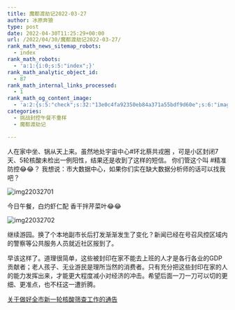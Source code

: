 ```yaml
---
title: 魔都渡劫记2022-03-27
author: 冰原奔狼
type: post
date: 2022-04-30T11:25:29+00:00
url: /2022/04/30/魔都渡劫记2022-03-27/
rank_math_news_sitemap_robots:
  - index
rank_math_robots:
  - 'a:1:{i:0;s:5:"index";}'
rank_math_analytic_object_id:
  - 87
rank_math_internal_links_processed:
  - 1
rank_math_og_content_image:
  - 'a:2:{s:5:"check";s:32:"13e0c4fa92350eb84a371a55bdf9d60e";s:6:"images";a:0:{}}'
categories:
  - 挑战封控午餐不重样
  - 魔都渡劫记

---
```

人在家中坐、锅从天上来。虽然地处宇宙中心#环北蔡共戎圈 ，可是小区封闭7天、5轮核酸未检出一例阳性，结果还是收到了这样的短信。 你们管这个叫 #精准防控😂😂？ 我想说：市大数据中心，如果你们实在缺大数据分析师的话可以找我吧？

<img decoding="async" src="https://i0.wp.com/s2.loli.net/2022/04/30/4mpnAjg8XtlvQoC.jpg?w=640&#038;ssl=1" alt="img22032701" data-recalc-dims="1" />

今日午餐，白灼虾仁配 香干拌芹菜叶😂😂

<img decoding="async" src="https://i0.wp.com/s2.loli.net/2022/04/30/UtGNvOZ3RF2TcMd.jpg?w=640&#038;ssl=1" alt="img22032702" data-recalc-dims="1" />

继续游园。换了个本地副市长后打发渐渐发生了变化？新闻已经在号召风控区域内的警察等公共服务人员就近社区报到了。

早该这样了。道理很简单，这些被封印在家不能去上班的人才是各行各业的GDP贡献者；老人孩子、无业游民是理所当然的消费者。只有充分把这些封印在家的人的能力发挥出来，才能更大程度减小对经济的冲击。希望后面一刀一刀可以切的更细、更准点，也不枉这一遭折腾。

[关于做好全市新一轮核酸筛查工作的通告][1]

 [1]: https://mp.weixin.qq.com/s/Ufza89hhBGZsiGPTHoC5aQ
